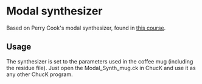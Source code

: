 # Modal synthesizer
Based on Perry Cook's modal synthesizer, found in [this course](https://www.kadenze.com/courses/physics-based-sound-synthesis-for-games-and-interactive-systems-iv/info).

## Usage

The synthesizer is set to the parameters used in the coffee mug (including the residue file). Just open the Modal_Synth_mug.ck in ChucK and use it as any other ChucK program.
